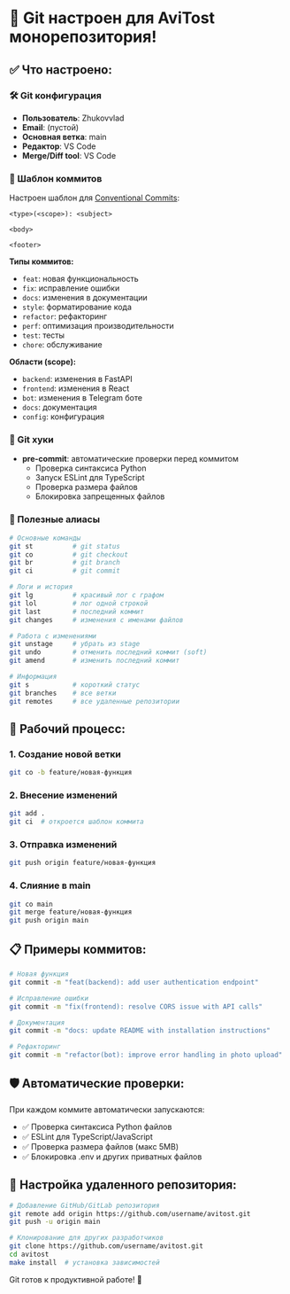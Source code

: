 # 🔧 Git настроен для AviTost монорепозитория!

## ✅ Что настроено:

### 🛠 Git конфигурация

- **Пользователь**: Zhukovvlad
- **Email**: (пустой)
- **Основная ветка**: main
- **Редактор**: VS Code
- **Merge/Diff tool**: VS Code

### 📝 Шаблон коммитов

Настроен шаблон для [Conventional Commits](https://www.conventionalcommits.org/):

```
<type>(<scope>): <subject>

<body>

<footer>
```

**Типы коммитов:**

- `feat`: новая функциональность
- `fix`: исправление ошибки
- `docs`: изменения в документации
- `style`: форматирование кода
- `refactor`: рефакторинг
- `perf`: оптимизация производительности
- `test`: тесты
- `chore`: обслуживание

**Области (scope):**

- `backend`: изменения в FastAPI
- `frontend`: изменения в React
- `bot`: изменения в Telegram боте
- `docs`: документация
- `config`: конфигурация

### 🎣 Git хуки

- **pre-commit**: автоматические проверки перед коммитом
  - Проверка синтаксиса Python
  - Запуск ESLint для TypeScript
  - Проверка размера файлов
  - Блокировка запрещенных файлов

### 🚀 Полезные алиасы

```bash
# Основные команды
git st          # git status
git co          # git checkout
git br          # git branch
git ci          # git commit

# Логи и история
git lg          # красивый лог с графом
git lol         # лог одной строкой
git last        # последний коммит
git changes     # изменения с именами файлов

# Работа с изменениями
git unstage     # убрать из stage
git undo        # отменить последний коммит (soft)
git amend       # изменить последний коммит

# Информация
git s           # короткий статус
git branches    # все ветки
git remotes     # все удаленные репозитории
```

## 🔄 Рабочий процесс:

### 1. Создание новой ветки

```bash
git co -b feature/новая-функция
```

### 2. Внесение изменений

```bash
git add .
git ci  # откроется шаблон коммита
```

### 3. Отправка изменений

```bash
git push origin feature/новая-функция
```

### 4. Слияние в main

```bash
git co main
git merge feature/новая-функция
git push origin main
```

## 📋 Примеры коммитов:

```bash
# Новая функция
git commit -m "feat(backend): add user authentication endpoint"

# Исправление ошибки
git commit -m "fix(frontend): resolve CORS issue with API calls"

# Документация
git commit -m "docs: update README with installation instructions"

# Рефакторинг
git commit -m "refactor(bot): improve error handling in photo upload"
```

## 🛡 Автоматические проверки:

При каждом коммите автоматически запускаются:

- ✅ Проверка синтаксиса Python файлов
- ✅ ESLint для TypeScript/JavaScript
- ✅ Проверка размера файлов (макс 5MB)
- ✅ Блокировка .env и других приватных файлов

## 🔧 Настройка удаленного репозитория:

```bash
# Добавление GitHub/GitLab репозитория
git remote add origin https://github.com/username/avitost.git
git push -u origin main

# Клонирование для других разработчиков
git clone https://github.com/username/avitost.git
cd avitost
make install  # установка зависимостей
```

Git готов к продуктивной работе! 🎉
